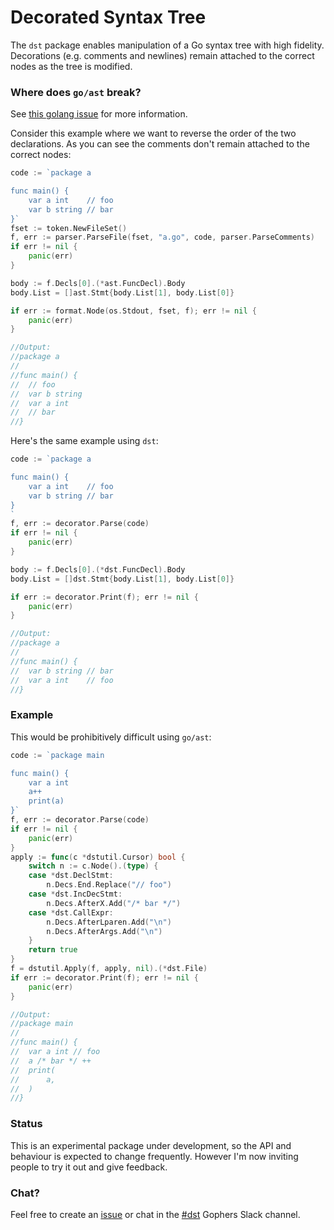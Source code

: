 # Decorated Syntax Tree

The `dst` package enables manipulation of a Go syntax tree with high fidelity. Decorations (e.g. 
comments and newlines) remain attached to the correct nodes as the tree is modified.

### Where does `go/ast` break?

See [this golang issue](https://github.com/golang/go/issues/20744) for more information.

Consider this example where we want to reverse the order of the two declarations. As you can see the 
comments don't remain attached to the correct nodes:

```go
code := `package a

func main() { 
	var a int    // foo
	var b string // bar
}`
fset := token.NewFileSet()
f, err := parser.ParseFile(fset, "a.go", code, parser.ParseComments)
if err != nil {
	panic(err)
}

body := f.Decls[0].(*ast.FuncDecl).Body
body.List = []ast.Stmt{body.List[1], body.List[0]}

if err := format.Node(os.Stdout, fset, f); err != nil {
	panic(err)
}

//Output:
//package a
//
//func main() {
//	// foo
//	var b string
//	var a int
//	// bar
//}
```

Here's the same example using `dst`:

```go
code := `package a

func main() { 
	var a int    // foo
	var b string // bar
}
`
f, err := decorator.Parse(code)
if err != nil {
	panic(err)
}

body := f.Decls[0].(*dst.FuncDecl).Body
body.List = []dst.Stmt{body.List[1], body.List[0]}

if err := decorator.Print(f); err != nil {
	panic(err)
}

//Output:
//package a
//
//func main() {
//	var b string // bar
//	var a int    // foo
//}
```

### Example

This would be prohibitively difficult using `go/ast`:

```go
code := `package main

func main() {
	var a int
	a++
	print(a)
}`
f, err := decorator.Parse(code)
if err != nil {
	panic(err)
}
apply := func(c *dstutil.Cursor) bool {
	switch n := c.Node().(type) {
	case *dst.DeclStmt:
		n.Decs.End.Replace("// foo")
	case *dst.IncDecStmt:
		n.Decs.AfterX.Add("/* bar */")
	case *dst.CallExpr:
		n.Decs.AfterLparen.Add("\n")
		n.Decs.AfterArgs.Add("\n")
	}
	return true
}
f = dstutil.Apply(f, apply, nil).(*dst.File)
if err := decorator.Print(f); err != nil {
	panic(err)
}

//Output:
//package main
//
//func main() {
//	var a int // foo
//	a /* bar */ ++
//	print(
//		a,
//	)
//}
```

### Status

This is an experimental package under development, so the API and behaviour is expected to change 
frequently. However I'm now inviting people to try it out and give feedback. 

### Chat?

Feel free to create an [issue](https://github.com/dave/dst/issues) or chat in the 
[#dst](https://gophers.slack.com/messages/CCVL24MTQ) Gophers Slack channel.
